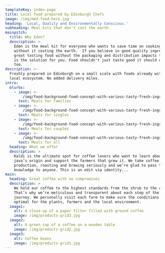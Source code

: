 ```yaml
---
templateKey: index-page
title: Local food prepared by Edinburgh Chefs
image: /img/med-food-hero.jpg
heading: 'Local, Quality and Environmentally Conscious.'
subheading: Meal kits that don't cost the earth.
mainpitch:
  title: Why Eden?
  description: >
    Eden is the meal kit for everyone who wants to save time on cooking meals
    without it costing the earth.  If you believe in good quality ingredients,
    great tasting food without the packaging and distribution impacts then this
    is the solution for you. Food shouldn't just taste good it should do good
    too.
description: >-
  Freshly prepared in Edinburgh on a small scale with foods already within the
  local ecosystem. No added delivery miles.
intro:
  blurbs:
    - image: >-
        /img/food-background-food-concept-with-various-tasty-fresh-ingredients-cooking-italian-food-ingredients-view-from-with-copy-space_1220-1491.jpg
      text: Meals for families
    - image: >-
        /img/food-background-food-concept-with-various-tasty-fresh-ingredients-cooking-italian-food-ingredients-view-from-with-copy-space_1220-1491.jpg
      text: Meals for singles
    - image: >-
        /img/food-background-food-concept-with-various-tasty-fresh-ingredients-cooking-italian-food-ingredients-view-from-with-copy-space_1220-1491.jpg
      text: Meals for couples
    - image: >-
        /img/food-background-food-concept-with-various-tasty-fresh-ingredients-cooking-italian-food-ingredients-view-from-with-copy-space_1220-1491.jpg
      text: Meals for all
  heading: What we offer
  description: >
    Kaldi is the ultimate spot for coffee lovers who want to learn about their
    java’s origin and support the farmers that grew it. We take coffee
    production, roasting and brewing seriously and we’re glad to pass that
    knowledge to anyone. This is an edit via identity...
main:
  heading: Great coffee with no compromises
  description: >
    We hold our coffee to the highest standards from the shrub to the cup.
    That’s why we’re meticulous and transparent about each step of the coffee’s
    journey. We personally visit each farm to make sure the conditions are
    optimal for the plants, farmers and the local environment.
  image1:
    alt: A close-up of a paper filter filled with ground coffee
    image: /img/products-grid3.jpg
  image2:
    alt: A green cup of a coffee on a wooden table
    image: /img/products-grid2.jpg
  image3:
    alt: Coffee beans
    image: /img/products-grid1.jpg
---
```


